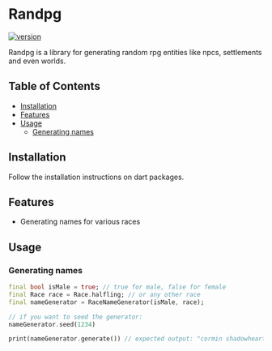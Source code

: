 # Randpg <!-- omit in toc -->

[![version](https://img.shields.io/badge/version-0.1.0-green.svg)](https://semver.org)

Randpg is a library for generating random rpg entities like npcs, settlements and even worlds.

## Table of Contents <!-- omit in toc -->

- [Installation](#installation)
- [Features](#features)
- [Usage](#usage)
  - [Generating names](#generating-names)

## Installation

Follow the installation instructions on dart packages.

## Features

* Generating names for various races

## Usage

### Generating names

```dart
final bool isMale = true; // true for male, false for female
final Race race = Race.halfling; // or any other race
final nameGenerator = RaceNameGenerator(isMale, race);

// if you want to seed the generator:
nameGenerator.seed(1234)

print(nameGenerator.generate()) // expected output: "cormin shadowheart" (output might be different since dart random seed is different on different machines)
```
